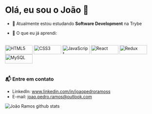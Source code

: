 # Olá, eu sou o João 👋

- 🌱 Atualmente estou estudando **Software Development** na Trybe

- 🔎 O que eu já aprendi:

<div style="display: inline_block"><br>
  
  <img align="center" alt="HTML5" height="30" width="90" src="https://img.shields.io/badge/HTML5-E34F26?style=for-the-badge&logo=html5&logoColor=white">
  <img align="center" alt="CSS3" height="30" width="90" src="https://img.shields.io/badge/CSS3-1572B6?style=for-the-badge&logo=css3&logoColor=white">
  <img align="center" alt="JavaScript" height="30" width="90" src="https://img.shields.io/badge/JavaScript-323330?style=for-the-badge&logo=javascript&logoColor=F7DF1E">
  <img align="center" alt="React" height="30" width="90" src="https://img.shields.io/badge/React-20232A?style=for-the-badge&logo=react&logoColor=61DAFB">
  <img align="center" alt="Redux" height="30" width="90" src="https://img.shields.io/badge/Redux-593D88?style=for-the-badge&logo=redux&logoColor=white">
  <img align="center" alt="MySQL" height="30" width="90" src="https://img.shields.io/badge/MySQL-005C84?style=for-the-badge&logo=mysql&logoColor=white">
  
</div><br>

### 📬 Entre em contato

- LinkedIn: www.linkedin.com/in/joaopedroramoss
- E-mail: joao.pedro.ramos@outlook.com

![João Ramos github stats](https://github-readme-stats.vercel.app/api?username=jpnunes21&show_icons=true&hide_border=true)

